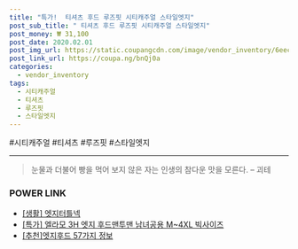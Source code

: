 ```yaml
--- 
title: "특가!  티셔츠 후드 루즈핏 시티캐주얼 스타일엣지" 
post_sub_title: " 티셔츠 후드 루즈핏 시티캐주얼 스타일엣지" 
post_money: ₩ 31,100 
post_date: 2020.02.01 
post_img_url: https://static.coupangcdn.com/image/vendor_inventory/6eec/4922a3dfcbb6a40544521c96bc00047430f28b39f961534a17f1005d9140.jpg 
post_link_url: https://coupa.ng/bnQj0a 
categories: 
  - vendor_inventory 
tags: 
  - 시티캐주얼 
  - 티셔츠 
  - 루즈핏 
  - 스타일엣지 
--- 
```

  #시티캐주얼 #티셔츠 #루즈핏 #스타일엣지 
<hr> 

> 눈물과 더불어 빵을 먹어 보지 않은 자는 인생의 참다운 맛을 모른다. – 괴테 


### POWER LINK

* <a href="https://blog.naver.com/fasyy4321/221759185202" target="_blank"> [생활] 엣지터틀넥  </a>
* <a href="https://blog.naver.com/santokki14/221792405030" target="_blank">[특가] 엘라모 3H 엣지 후드맨투맨 남녀공용 M~4XL 빅사이즈</a>
* <a href="https://blog.naver.com/fasyy4321/221792292823" target="_blank">[추천]엣지후드 57가지 정보</a>
